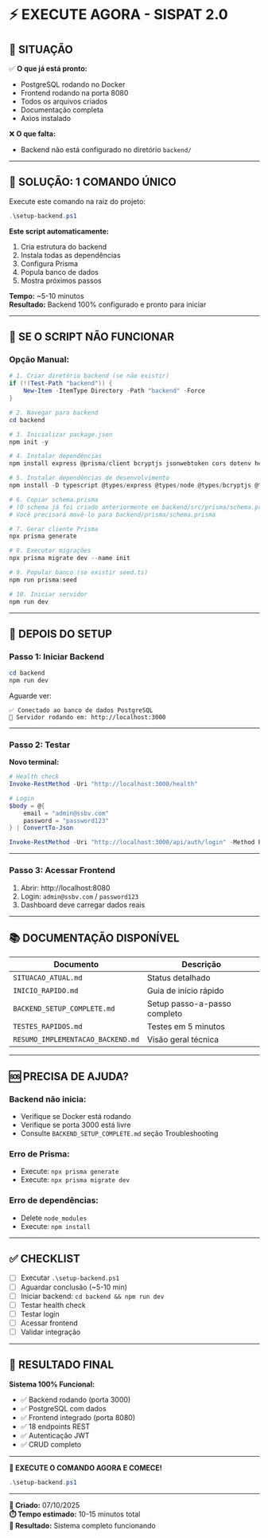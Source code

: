 # ⚡ EXECUTE AGORA - SISPAT 2.0

## 🎯 SITUAÇÃO

✅ **O que já está pronto:**
- PostgreSQL rodando no Docker
- Frontend rodando na porta 8080
- Todos os arquivos criados
- Documentação completa
- Axios instalado

❌ **O que falta:**
- Backend não está configurado no diretório `backend/`

---

## 🚀 SOLUÇÃO: 1 COMANDO ÚNICO

Execute este comando na raiz do projeto:

```powershell
.\setup-backend.ps1
```

**Este script automaticamente:**
1. Cria estrutura do backend
2. Instala todas as dependências
3. Configura Prisma
4. Popula banco de dados
5. Mostra próximos passos

**Tempo:** ~5-10 minutos  
**Resultado:** Backend 100% configurado e pronto para iniciar

---

## 📝 SE O SCRIPT NÃO FUNCIONAR

### **Opção Manual:**

```powershell
# 1. Criar diretório backend (se não existir)
if (!(Test-Path "backend")) {
    New-Item -ItemType Directory -Path "backend" -Force
}

# 2. Navegar para backend
cd backend

# 3. Inicializar package.json
npm init -y

# 4. Instalar dependências
npm install express @prisma/client bcryptjs jsonwebtoken cors dotenv helmet winston multer

# 5. Instalar dependências de desenvolvimento
npm install -D typescript @types/express @types/node @types/bcryptjs @types/jsonwebtoken @types/cors @types/multer ts-node nodemon prisma

# 6. Copiar schema.prisma
# (O schema já foi criado anteriormente em backend/src/prisma/schema.prisma)
# Você precisará movê-lo para backend/prisma/schema.prisma

# 7. Gerar cliente Prisma
npx prisma generate

# 8. Executar migrações
npx prisma migrate dev --name init

# 9. Popular banco (se existir seed.ts)
npm run prisma:seed

# 10. Iniciar servidor
npm run dev
```

---

## 🎯 DEPOIS DO SETUP

### **Passo 1: Iniciar Backend**

```powershell
cd backend
npm run dev
```

Aguarde ver:
```
✅ Conectado ao banco de dados PostgreSQL
🚀 Servidor rodando em: http://localhost:3000
```

---

### **Passo 2: Testar**

**Novo terminal:**

```powershell
# Health check
Invoke-RestMethod -Uri "http://localhost:3000/health"

# Login
$body = @{
    email = "admin@ssbv.com"
    password = "password123"
} | ConvertTo-Json

Invoke-RestMethod -Uri "http://localhost:3000/api/auth/login" -Method Post -Body $body -ContentType "application/json"
```

---

### **Passo 3: Acessar Frontend**

1. Abrir: http://localhost:8080
2. Login: `admin@ssbv.com` / `password123`
3. Dashboard deve carregar dados reais

---

## 📚 DOCUMENTAÇÃO DISPONÍVEL

| Documento | Descrição |
|-----------|-----------|
| `SITUACAO_ATUAL.md` | Status detalhado |
| `INICIO_RAPIDO.md` | Guia de início rápido |
| `BACKEND_SETUP_COMPLETE.md` | Setup passo-a-passo completo |
| `TESTES_RAPIDOS.md` | Testes em 5 minutos |
| `RESUMO_IMPLEMENTACAO_BACKEND.md` | Visão geral técnica |

---

## 🆘 PRECISA DE AJUDA?

### **Backend não inicia:**
- Verifique se Docker está rodando
- Verifique se porta 3000 está livre
- Consulte `BACKEND_SETUP_COMPLETE.md` seção Troubleshooting

### **Erro de Prisma:**
- Execute: `npx prisma generate`
- Execute: `npx prisma migrate dev`

### **Erro de dependências:**
- Delete `node_modules`
- Execute: `npm install`

---

## ✅ CHECKLIST

- [ ] Executar `.\setup-backend.ps1`
- [ ] Aguardar conclusão (~5-10 min)
- [ ] Iniciar backend: `cd backend && npm run dev`
- [ ] Testar health check
- [ ] Testar login
- [ ] Acessar frontend
- [ ] Validar integração

---

## 🎉 RESULTADO FINAL

**Sistema 100% Funcional:**
- ✅ Backend rodando (porta 3000)
- ✅ PostgreSQL com dados
- ✅ Frontend integrado (porta 8080)
- ✅ 18 endpoints REST
- ✅ Autenticação JWT
- ✅ CRUD completo

---

**🚀 EXECUTE O COMANDO AGORA E COMECE!**

```powershell
.\setup-backend.ps1
```

---

**📅 Criado:** 07/10/2025  
**⏱️ Tempo estimado:** 10-15 minutos total  
**🎯 Resultado:** Sistema completo funcionando

